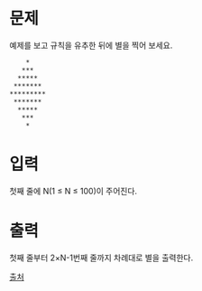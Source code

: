 # 문제

예제를 보고 규칙을 유추한 뒤에 별을 찍어 보세요.

```
    *
   ***
  *****
 *******
*********
 *******
  *****
   ***
    *
```

# 입력

첫째 줄에 N(1 ≤ N ≤ 100)이 주어진다.

# 출력

첫째 줄부터 2×N-1번째 줄까지 차례대로 별을 출력한다.

[출처](https://www.acmicpc.net/problem/2444)
